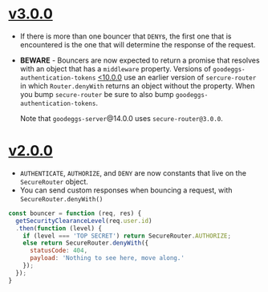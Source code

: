 # [v3.0.0](https://github.com/goodeggs/secure-router/compare/v2.1.1...v3.0.0)

- If there is more than one bouncer that `DENY`s, the first one that is encountered
  is the one that will determine the response of the request.
  
- **BEWARE** - Bouncers are now expected to return a promise that resolves with an object
  that has a `middleware` property. Versions of `goodeggs-authentication-tokens` [<10.0.0](https://github.com/goodeggs/goodeggs-authentication-tokens/blob/master/CHANGELOG.md#v1000)
  use an earlier version of `sercure-router` in which `Router.denyWith` returns an object without the property.
  When you bump `secure-router` be sure to also bump `goodeggs-authentication-tokens`.
  
  Note that `goodeggs-server`@14.0.0 uses `secure-router@3.0.0`.
  

# [v2.0.0](https://github.com/goodeggs/secure-router/compare/v1.2.1...v2.0.0)

- `AUTHENTICATE`, `AUTHORIZE`, and `DENY` are now constants that live on the
  `SecureRouter` object.
- You can send custom responses when bouncing a request, with
  `SecureRouter.denyWith()`

```js
const bouncer = function (req, res) {
  getSecurityClearanceLevel(req.user.id)
  .then(function (level) {
    if (level === 'TOP SECRET') return SecureRouter.AUTHORIZE;
    else return SecureRouter.denyWith({
      statusCode: 404,
      payload: 'Nothing to see here, move along.'
    });
  });
}
```
